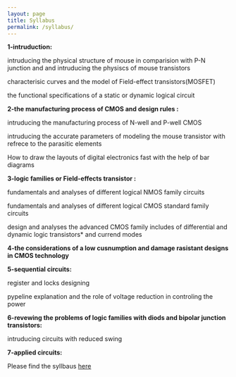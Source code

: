 ```yaml
---
layout: page
title: Syllabus
permalink: /syllabus/
---
```


<b>1-intruduction:</b>

<p>intruducing the physical structure of mouse in comparision with P-N junction and and intruducing the physiscs of mouse transistors</p>

<p>characterisic curves and the model of Field-effect transistors(MOSFET)</p>

the functional specifications of a static or dynamic logical circuit

<b>2-the manufacturing process of CMOS and design rules :</b>

intruducing the manufacturing process of N-well and P-well CMOS

intruducing the accurate parameters of modeling the mouse transistor with refrece to the parasitic elements

How to draw  the layouts of digital electronics fast with the  help of bar diagrams

<b>3-logic families or Field-effects transistor :</b>

fundamentals and analyses of different logical NMOS family circuits 

fundamentals and analyses of different logical CMOS standard family circuits 

design and analyses the advanced CMOS family includes of differential and dynamic logic transistors* and currend modes

<b>4-the considerations of a low cusnumption and damage rasistant designs in CMOS technology</b>

<b>5-sequential circuits:</b>

register and locks designing 

pypeline explanation   and the role of voltage reduction in controling the power

<b>6-revewing the problems of logic families with diods and bipolar junction transistors:</b>

intruducing circuits with reduced swing

<b>7-applied circuits:</b>






















Please find the syllbaus [here](/static_files/materials/syllabus.pdf)